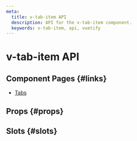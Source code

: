```yaml
---
meta:
  title: v-tab-item API
  description: API for the v-tab-item component.
  keywords: v-tab-item, api, vuetify
---
```


# v-tab-item API

<entry-ad />

## Component Pages {#links}

- [Tabs](components/tabs)

## Props {#props}

<api-section name="v-tab-item" section="props" />

## Slots {#slots}

<api-section name="v-tab-item" section="slots" />

<backmatter />
